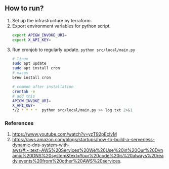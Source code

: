 ## How to run?
1. Set up the infrastructure by terraform.
2. Export environment variables for python script.
    ```bash
    export APIGW_INVOKE_URI=
    export X_API_KEY=
    ```
3. Run cronjob to regularly update. `python src/local/main.py`
    ```bash
    # linux
    sudo apt update
    sudo apt install cron
    # macos
    brew install cron

    # common after installation
    crontab -e
    # add this
    APIGW_INVOKE_URI=
    X_API_KEY=
    */2 * * * *  python src/local/main.py >> log.txt 2>&1
    ```

### References
1. https://www.youtube.com/watch?v=yzT92pEcIvM
2. https://aws.amazon.com/blogs/startups/how-to-build-a-serverless-dynamic-dns-system-with-aws/#:~:text=AWS%20Services%20We%20Use%20in%20Our%20Dynamic%20DNS%20system&text=Your%20code%20is%20always%20ready,events%20from%20other%20AWS%20services.
